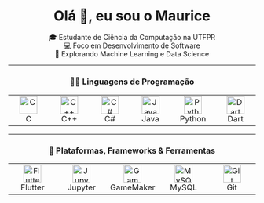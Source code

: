 <div align="center">

# Olá 👋, eu sou o Maurice

<p align="center" style="line-height:1.2;">
🎓 Estudante de Ciência da Computação na UTFPR<br>
💻 Foco em Desenvolvimento de Software<br>
🧠 Explorando Machine Learning e Data Science
</p>

</div>

---

<h3 align="center">👨‍💻 Linguagens de Programação</h3>

<table align="center">
  <tr>
    <td align="center" width="90">
      <img src="https://cdn.jsdelivr.net/gh/devicons/devicon/icons/c/c-original.svg" width="36" height="36" alt="C"/><br>C
    </td>
    <td align="center" width="90">
      <img src="https://cdn.jsdelivr.net/gh/devicons/devicon/icons/cplusplus/cplusplus-original.svg" width="36" height="36" alt="C++"/><br>C++
    </td>
    <td align="center" width="90">
      <img src="https://cdn.jsdelivr.net/gh/devicons/devicon/icons/csharp/csharp-original.svg" width="36" height="36" alt="C#"/><br>C#
    </td>
    <td align="center" width="90">
      <img src="https://techstack-generator.vercel.app/java-icon.svg" width="36" height="36" alt="Java"/><br>Java
    </td>
    <td align="center" width="90">
      <img src="https://techstack-generator.vercel.app/python-icon.svg" width="36" height="36" alt="Python"/><br>Python
    </td>
    <td align="center" width="90">
      <img src="https://cdn.jsdelivr.net/gh/devicons/devicon/icons/dart/dart-original.svg" width="36" height="36" alt="Dart"/><br>Dart
    </td>
  </tr>
</table>

---

<h3 align="center">🚀 Plataformas, Frameworks & Ferramentas</h3>

<table align="center">
  <tr>
    <td align="center" width="90">
      <img src="https://cdn.jsdelivr.net/gh/devicons/devicon/icons/flutter/flutter-original.svg" width="36" height="36" alt="Flutter"/><br>Flutter
    </td>
    <td align="center" width="90">
      <img src="https://cdn.jsdelivr.net/gh/devicons/devicon/icons/jupyter/jupyter-original-wordmark.svg" width="36" height="36" alt="Jupyter"/><br>Jupyter
    </td>
    <td align="center" width="90">
      <img src="https://cdn.simpleicons.org/gamemaker/FF6347" width="36" height="36" alt="GameMaker"/><br>GameMaker
    </td>
    <td align="center" width="90">
      <img src="https://techstack-generator.vercel.app/mysql-icon.svg" width="36" height="36" alt="MySQL"/><br>MySQL
    </td>
    <td align="center" width="90">
      <img src="https://cdn.jsdelivr.net/gh/devicons/devicon/icons/git/git-original.svg" width="36" height="36" alt="Git"/><br>Git
    </td>
  </tr>
</table>
